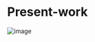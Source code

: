 # Present-work
![image](https://user-images.githubusercontent.com/82936792/116112589-e5e87000-a6e1-11eb-8816-e984dab5fa4c.png)

